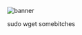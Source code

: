 ![banner](https://user-images.githubusercontent.com/92250654/138549801-ec9ecb88-66c5-416d-906f-47d3ac1ace2c.png)

sudo wget somebitches
